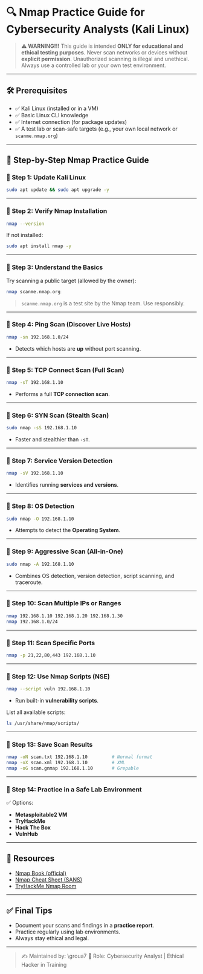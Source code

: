 

# 🔍 Nmap Practice Guide for Cybersecurity Analysts (Kali Linux)

> **⚠️ WARNING!!!**
> This guide is intended **ONLY for educational and ethical testing purposes**. Never scan networks or devices without **explicit permission**. Unauthorized scanning is illegal and unethical. Always use a controlled lab or your own test environment.

---

## 🛠️ Prerequisites

- ✅ Kali Linux (installed or in a VM)
- ✅ Basic Linux CLI knowledge
- ✅ Internet connection (for package updates)
- ✅ A test lab or scan-safe targets (e.g., your own local network or `scanme.nmap.org`)

---

## 🧪 Step-by-Step Nmap Practice Guide

### 🔹 Step 1: Update Kali Linux
```bash
sudo apt update && sudo apt upgrade -y
````

---

### 🔹 Step 2: Verify Nmap Installation

```bash
nmap --version
```

If not installed:

```bash
sudo apt install nmap -y
```

---

### 🔹 Step 3: Understand the Basics

Try scanning a public target (allowed by the owner):

```bash
nmap scanme.nmap.org
```

> `scanme.nmap.org` is a test site by the Nmap team. Use responsibly.

---

### 🔹 Step 4: Ping Scan (Discover Live Hosts)

```bash
nmap -sn 192.168.1.0/24
```

* Detects which hosts are **up** without port scanning.

---

### 🔹 Step 5: TCP Connect Scan (Full Scan)

```bash
nmap -sT 192.168.1.10
```

* Performs a full **TCP connection scan**.

---

### 🔹 Step 6: SYN Scan (Stealth Scan)

```bash
sudo nmap -sS 192.168.1.10
```

* Faster and stealthier than `-sT`.

---

### 🔹 Step 7: Service Version Detection

```bash
nmap -sV 192.168.1.10
```

* Identifies running **services and versions**.

---

### 🔹 Step 8: OS Detection

```bash
sudo nmap -O 192.168.1.10
```

* Attempts to detect the **Operating System**.

---

### 🔹 Step 9: Aggressive Scan (All-in-One)

```bash
sudo nmap -A 192.168.1.10
```

* Combines OS detection, version detection, script scanning, and traceroute.

---

### 🔹 Step 10: Scan Multiple IPs or Ranges

```bash
nmap 192.168.1.10 192.168.1.20 192.168.1.30
nmap 192.168.1.0/24
```

---

### 🔹 Step 11: Scan Specific Ports

```bash
nmap -p 21,22,80,443 192.168.1.10
```

---

### 🔹 Step 12: Use Nmap Scripts (NSE)

```bash
nmap --script vuln 192.168.1.10
```

* Run built-in **vulnerability scripts**.

List all available scripts:

```bash
ls /usr/share/nmap/scripts/
```

---

### 🔹 Step 13: Save Scan Results

```bash
nmap -oN scan.txt 192.168.1.10         # Normal format
nmap -oX scan.xml 192.168.1.10         # XML
nmap -oG scan.gnmap 192.168.1.10       # Grepable
```

---

### 🔹 Step 14: Practice in a Safe Lab Environment

✅ Options:

* **Metasploitable2 VM**
* **TryHackMe**
* **Hack The Box**
* **VulnHub**

---

## 📁 Resources

* [Nmap Book (official)](https://nmap.org/book/)
* [Nmap Cheat Sheet (SANS)](https://www.sans.org/media/score/checklists/NmapCheatSheet.pdf)
* [TryHackMe Nmap Room](https://tryhackme.com/room/introtonmap)

---

## ✅ Final Tips

* Document your scans and findings in a **practice report**.
* Practice regularly using lab environments.
* Always stay ethical and legal.

---

> ✍️ Maintained by: \groua7
> 💼 Role: Cybersecurity Analyst | Ethical Hacker in Training


